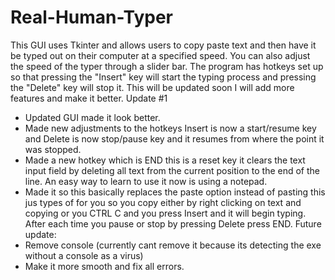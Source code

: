 # Real-Human-Typer
This GUI uses Tkinter and allows users to copy paste text and then have it be typed out on their computer at a specified speed. You can also adjust the speed of the typer through a slider bar. The program has hotkeys set up so that pressing the "Insert" key will start the typing process and pressing the "Delete" key will stop it. This will be updated soon I will add more features and make it better.
Update #1
- Updated GUI made it look better.
- Made new adjustments to the hotkeys Insert is now a start/resume key and Delete is now stop/pause key and it resumes from where the point it was stopped.
- Made a new hotkey which is END this is a reset key it clears the text input field by deleting all text from the current position to the end of the line. An easy way to learn to use it now is using a notepad.
- Made it so this basically replaces the paste option instead of pasting this jus types of for you so you copy either by right clicking on text and copying or you CTRL C and you press Insert and it will begin typing. After each time you pause or stop by pressing Delete press END.
  Future update:
- Remove console (currently cant remove it because its detecting the exe without a console as a virus)
- Make it more smooth and fix all errors.
